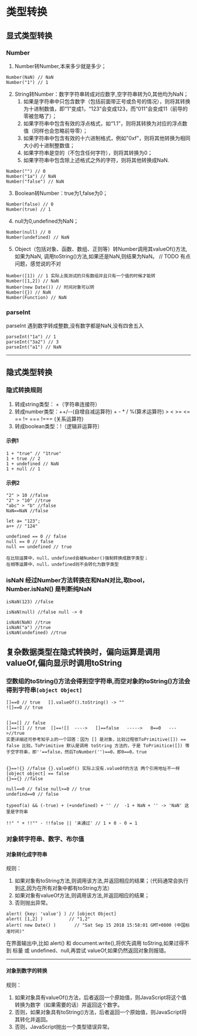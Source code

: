 # 类型转换


## 显式类型转换
### Number

1. Number转Number,本来多少就是多少；
```
Number(NaN) // NaN
Number("1") // 1
```
2. String转Number：数字字符串转成对应数字,空字符串转为0,其他均为NaN；
   1. 如果是字符串中只包含数字（包括前面带正号或负号的情况），则将其转换为十进制数值，即“1”变成1，“123”会变成123，而“011”会变成11（前导的零被忽略了）；
   2. 如果字符串中包含有效的浮点格式，如“1.1”，则将其转换为对应的浮点数值（同样也会忽略前导零）；
   3. 如果字符串中包含有效的十六进制格式，例如"0xf"，则将其他转换为相同大小的十进制整数值；
   4. 如果字符串是空的（不包含任何字符），则将其转换为0；
   5. 如果字符串中包含除上述格式之外的字符，则将其他转换成NaN.
```
Number("") // 0
Number("1a") // NaN
Number("false") // NaN
```
3. Boolean转Number：true为1,false为0；
```
Number(false) // 0
Number(true) // 1
```
4. null为0,undefined为NaN；
```
Number(null) // 0
Number(undefined) // NaN
```
5. Object（包括对象、函数、数组、正则等）转Number调用其valueOf()方法,如果为NaN,
调用toString()方法,如果还是NaN,则结果为NaN。 // TODO 有点问题，感觉说的不对
```
Number([1]) // 1 实际上我测试的只有数组并且只有一个值的时候才能转
Number([1,2]) // NaN
Number(new Date()) // 时间对象可以转
Number({}) // NaN
Number(Function) // NaN
```

### parseInt
parseInt 遇到数字转成整数,没有数字都是NaN,没有四舍五入
```
parseInt("1a") // 1
parseInt("3a2") // 3
parseInt("a1") // NaN 
```

---

## 隐式类型转换

### 隐式转换规则
1. 转成string类型： +（字符串连接符）
2. 转成number类型：++/--(自增自减运算符) + - * / %(算术运算符) > < >= <= == != === !=== (关系运算符)
3. 转成boolean类型：!（逻辑非运算符）

#### 示例1
```
1 + "true" // "1true"
1 + true // 2
1 + undefined // NaN
1 + null // 1
```
#### 示例2
```
"2" > 10 //false
"2" > "10" //true
"abc" > "b" //false
NaN==NaN //false

let a= "123"; 
a++ // "124"

undefined == 0 // false
null == 0 // false
null == undefined // true

在比较运算中，null，undefined会被Number()强制转换成数字类型；
在相等运算中，null，undefined则不会转化为数字类型

```
### isNaN 经过Number方法转换在和NaN对比,取bool，Number.isNaN() 是判断纯NaN
```
isNaN(123) //false

isNaN(null) //false null -> 0

isNaN(NaN) //true
isNaN("a") //true
isNaN(undefined) //true
```
## 复杂数据类型在隐式转换时，偏向运算是调用valueOf,偏向显示时调用toString
### 空数组的toString()方法会得到空字符串,而空对象的toString()方法会得到字符串`[object Object]`
```
[]==0 // true   [].valueOf().toString() -> ""
![]==0 // true


[]==[] // false
[]==![] // true  []==![]  ---->   []==false   ----->   0==0   --->//true
实更详细还可参考知乎上的一个回答：因为 [] 是对象，比较过程依ToPrimitive([]) == false 比较。ToPrimitive 默认是调用 toString 方法的，于是 ToPrimitice([]) 等于空字符串，即''==false，然后ToNumber('')==0，即0==0，true


{}==!{} //false {}.valueOf() 实际上没有.valueOf的方法 两个引用地址不一样 [object object] == false 
{}=={} //false 

null==0 // false null>=0 // true
undefind==0 // false

typeof(a) && (-true) + (+undefined) + '' //  -1 + NaN + '' -> 'NaN' 这里是字符串

!!" " + !!"" - !!false || '未通过' // 1 + 0 - 0 = 1

```

### 对象转字符串、数字、布尔值
#### 对象转化成字符串
规则：
1. 如果对象有toString方法,则调用该方法,并返回相应的结果；（代码通常会执行到这,因为在所有对象中都有toString方法）
2. 如果对象有valueOf方法,则调用该方法,并返回相应的结果；
3. 否则抛出异常。

```
alert( {key: 'value'} ) // [object Object]
alert( [1,2] )          // "1,2"
alert( new Date() )       // "Sat Sep 15 2018 15:58:01 GMT+0800 (中国标准时间)"
```
在界面输出中,比如 alert() 和 document.write(),将优先调用 toString,如果过得不到 标量 或 undefined、null,再尝试 valueOf,如果仍然返回对象则报错。

---

#### 对象到数字的转换
规则：
1. 如果对象具有valueOf()方法，后者返回一个原始值，则JavaScript将这个值转换为数字（如果需要的话）并返回这个数字。
2. 否则，如果对象具有toString()方法，后者返回一个原始值，则JavaScript将其转化并返回。
3. 否则，JavaScript抛出一个类型错误异常。
